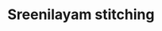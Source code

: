 ---
title: "Sreenilayam stitching"
url: /thiruvananthapuram/sreenilayam-stitching/
shop: Schneiderei
---